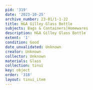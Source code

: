 ```yaml
---
pid: '319'
date: '2023-10-25'
archive_number: 23-01/1-1-22
title: H&A Gilley Glass Bottle
subjects: Bags & Containers|Homewares
description: H&A Gilley Glass Bottle
extent: '1'
condition: Good
date_unvalidated: Unknown
creator: Unknown
collector: Unknown
materials: Glass
collection: tinui
key: object
order: '318'
layout: tinui_item
---
```

